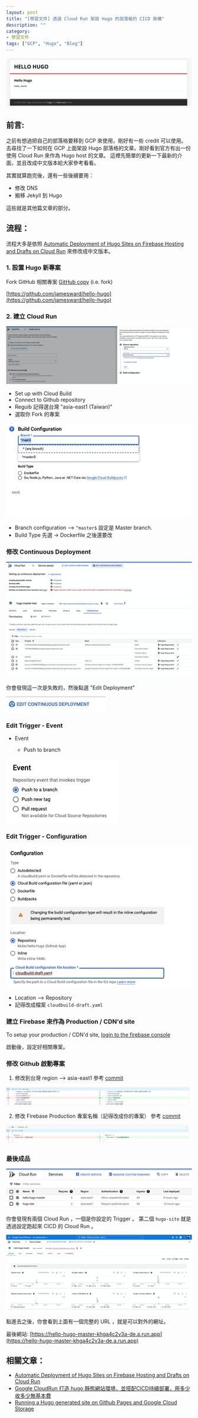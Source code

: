 ```yaml
---
layout: post
title: "[學習文件] 透過 Cloud Run 架設 Hugo 的部落格的 CICD 架構"
description: ""
category: 
- 學習文件
tags: ["GCP", "Hugo", "Blog"]
---
```


![image-20220207094450910](../images/2021/image-20220207094450910.png)

## 前言:

之前有想過把自己的部落格要移到 GCP 來使用，剛好有一些 credit 可以使用。 去尋找了一下如何在 GCP 上面架設 Hugo 部落格的文章。剛好看到官方有出一份使用 Cloud Run 來作為 Hugo host 的文章。 這裡先簡單的更新一下最新的介面，並且改成中文版本給大家參考看看。

其實就算跑完後，還有一些後續要用：

- 修改 DNS
- 搬移 Jekyll 到 Hugo 

這些就是其他篇文章的部分。

## 流程：

流程大多是依照 [Automatic Deployment of Hugo Sites on Firebase Hosting and Drafts on Cloud Run](https://developers.googleblog.com/2020/08/automatic-deployment-of-hugo-sites-on-firebase-hosting.html) 來修改成中文版本。

### 1. 設置 Hugo 新專案 

Fork GitHub 相關專案  [GitHub copy](https://github.com/jamesward/hello-hugo/fork) (i.e. fork)

[https://github.com/jamesward/hello-hugo](https://github.com/jamesward/hello-hugo)

### 2. 建立 Cloud Run 

![image-20220207134534940](../images/2021/image-20220207134534940.png)

- Set up with Cloud Build
- Connect to Github repository
- Reguib 記得選台灣 "asia-east1 (Taiwan)"
- 選取你 Fork 的專案

![image-20220207134616577](../images/2021/image-20220207134616577.png)

- Branch configuration --> `^master$` 設定是 Master branch.
- Build Type 先選 -> Dockerfile 之後還要改

### 修改 Continuous Deployment

![image-20220207153151826](../images/2021/image-20220207153151826.png)

你會發現這一次是失敗的，然後點選 "Edit Deployment"

![image-20220207153235138](../images/2021/image-20220207153235138.png)

### Edit Trigger - Event

- Event 

  - Push to branch

![image-20220207153319290](../images/2021/image-20220207153319290.png)

### Edit Trigger - Configuration

![image-20220207153440164](../images/2021/image-20220207153440164.png)

- Location --> Repository
- 記得改成檔案 `cloudbuild-draft.yaml`

### 建立 Firebase 來作為 Production / CDN'd site

To setup your production / CDN'd site, [login to the firebase console](https://console.firebase.google.com/)

啟動後，設定好相關專案。

### 修改 Github 啟動專案

1. 修改到台灣 region --> asia-east1 參考 [commit](https://github.com/kkdai/hello-hugo/commit/9ca8ee11fc1237b92aabd6d5952d4d0074fba9f8) 

![image-20220207153803757](../images/2021/image-20220207153803757.png)



2. 修改 Firebase Production 專案名稱（記得改成你的專案） 參考 [commit](https://github.com/kkdai/hello-hugo/commit/ed0ce403325fe69a0d6819d9293caeb3ab09619e) 

![image-20220207153915314](../images/2021/image-20220207153915314.png)





### 最後成品

![image-20220207094444681](../images/2021/image-20220207094444681.png)

你會發現有兩個 Cloud Run ，一個是你設定的 Trigger 。 第二個 `hugo-site`  就是透過設定跑起來 CICD 的 Cloud Run 。

![image-20220207133557965](../images/2021/image-20220207133557965.png)

點進去之後，你會看到上面有一個完整的 URL ，就是可以對外的網址。

最後網站: [https://hello-hugo-master-khga4c2v3a-de.a.run.app](https://hello-hugo-master-khga4c2v3a-de.a.run.app)


## 相關文章：

- [Automatic Deployment of Hugo Sites on Firebase Hosting and Drafts on Cloud Run](https://developers.googleblog.com/2020/08/automatic-deployment-of-hugo-sites-on-firebase-hosting.html)
- [Google CloudRun 打造 hugo 靜態網站環境，並搭配CICD持續部署，用多少收多少無基本費](https://www.minwt.com/website/server/22837.html)
- [Running a Hugo generated site on Github Pages and Google Cloud Storage](https://tunzor.github.io/posts/hugo-on-gh-and-gcs/)
